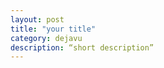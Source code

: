 ```yaml
---
layout: post
title: "your title"
category: dejavu
description: “short description”
---
```


[Yannch]:    http://camscofie.github.io  "Yannch"
